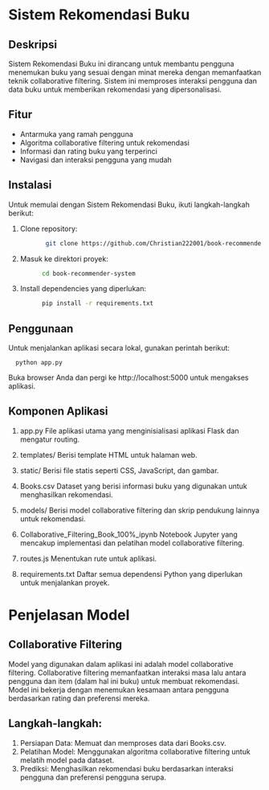 # Sistem Rekomendasi Buku

## Deskripsi
Sistem Rekomendasi Buku ini dirancang untuk membantu pengguna menemukan buku yang sesuai dengan minat mereka dengan memanfaatkan teknik collaborative filtering. Sistem ini memproses interaksi pengguna dan data buku untuk memberikan rekomendasi yang dipersonalisasi.

## Fitur
- Antarmuka yang ramah pengguna
- Algoritma collaborative filtering untuk rekomendasi
- Informasi dan rating buku yang terperinci
- Navigasi dan interaksi pengguna yang mudah

## Instalasi
Untuk memulai dengan Sistem Rekomendasi Buku, ikuti langkah-langkah berikut:

1. Clone repository:
      ```bash
             git clone https://github.com/Christian222001/book-recommender-system.git
   
2. Masuk ke direktori proyek:
      ```bash
            cd book-recommender-system
   
3. Install dependencies yang diperlukan:
      ```bash
            pip install -r requirements.txt


## Penggunaan
Untuk menjalankan aplikasi secara lokal, gunakan perintah berikut:

      python app.py

Buka browser Anda dan pergi ke http://localhost:5000 untuk mengakses aplikasi.

## Komponen Aplikasi

1. app.py
File aplikasi utama yang menginisialisasi aplikasi Flask dan mengatur routing.

2. templates/
Berisi template HTML untuk halaman web.

3. static/
Berisi file statis seperti CSS, JavaScript, dan gambar.

4. Books.csv
Dataset yang berisi informasi buku yang digunakan untuk menghasilkan rekomendasi.

5. models/
Berisi model collaborative filtering dan skrip pendukung lainnya untuk rekomendasi.

6. Collaborative_Filtering_Book_100%_ipynb
Notebook Jupyter yang mencakup implementasi dan pelatihan model collaborative filtering.

7. routes.js
Menentukan rute untuk aplikasi.

8. requirements.txt
Daftar semua dependensi Python yang diperlukan untuk menjalankan proyek.

# Penjelasan Model
## Collaborative Filtering
Model yang digunakan dalam aplikasi ini adalah model collaborative filtering. Collaborative filtering memanfaatkan interaksi masa lalu antara pengguna dan item (dalam hal ini buku) untuk membuat rekomendasi. Model ini bekerja dengan menemukan kesamaan antara pengguna berdasarkan rating dan preferensi mereka.

## Langkah-langkah:
1. Persiapan Data: Memuat dan memproses data dari Books.csv.
2. Pelatihan Model: Menggunakan algoritma collaborative filtering untuk melatih model pada dataset.
3. Prediksi: Menghasilkan rekomendasi buku berdasarkan interaksi pengguna dan preferensi pengguna serupa.
